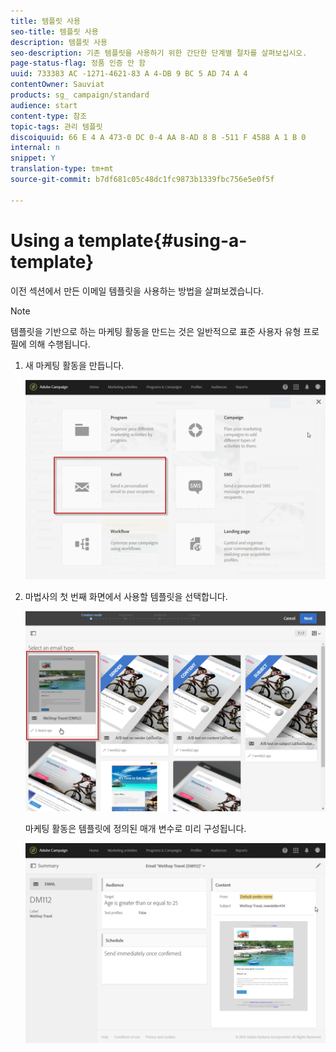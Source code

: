 ```yaml
---
title: 템플릿 사용
seo-title: 템플릿 사용
description: 템플릿 사용
seo-description: 기존 템플릿을 사용하기 위한 간단한 단계별 절차를 살펴보십시오.
page-status-flag: 정품 인증 안 함
uuid: 733383 AC -1271-4621-83 A 4-DB 9 BC 5 AD 74 A 4
contentOwner: Sauviat
products: sg_ campaign/standard
audience: start
content-type: 참조
topic-tags: 관리 템플릿
discoiquuid: 66 E 4 A 473-0 DC 0-4 AA 8-AD 8 B -511 F 4588 A 1 B 0
internal: n
snippet: Y
translation-type: tm+mt
source-git-commit: b7df681c05c48dc1fc9873b1339fbc756e5e0f5f

---
```



# Using a template{#using-a-template}

이전 섹션에서 만든 이메일 템플릿을 사용하는 방법을 살펴보겠습니다.

>[!NOTE]
>
>템플릿을 기반으로 하는 마케팅 활동을 만드는 것은 일반적으로 표준 사용자 유형 프로필에 의해 수행됩니다.

1. 새 마케팅 활동을 만듭니다.

   ![](assets/template_5.png)

1. 마법사의 첫 번째 화면에서 사용할 템플릿을 선택합니다.

   ![](assets/template_6.png)

   마케팅 활동은 템플릿에 정의된 매개 변수로 미리 구성됩니다.

   ![](assets/template_7.png)

